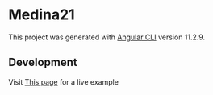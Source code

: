 # Medina21

This project was generated with [Angular CLI](https://github.com/angular/angular-cli) version 11.2.9.

## Development

Visit [This page](http://medina21.s3-website-us-east-1.amazonaws.com/) for a live example 